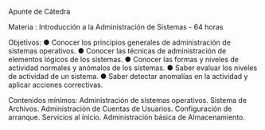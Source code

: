 Apunte de Cátedra

Materia : Introducción a la Administración de Sistemas - 64 horas

Objetivos:
● Conocer los principios generales de administración de sistemas operativos.
● Conocer las técnicas de administración de elementos lógicos de los sistemas.
● Conocer las formas y niveles de actividad normales y anómalos de los sistemas.
● Saber evaluar los niveles de actividad de un sistema.
● Saber detectar anomalías en la actividad y aplicar acciones correctivas.

Contenidos mínimos:
Administración de sistemas operativos. Sistema de Archivos.
Administración de Cuentas de Usuarios.
Configuración de arranque. Servicios al inicio.
Administración básica de Almacenamiento.

